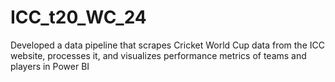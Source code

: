 # ICC_t20_WC_24
Developed a data pipeline that scrapes Cricket World Cup data from the ICC website, processes it, and visualizes performance metrics of teams and players in Power BI
